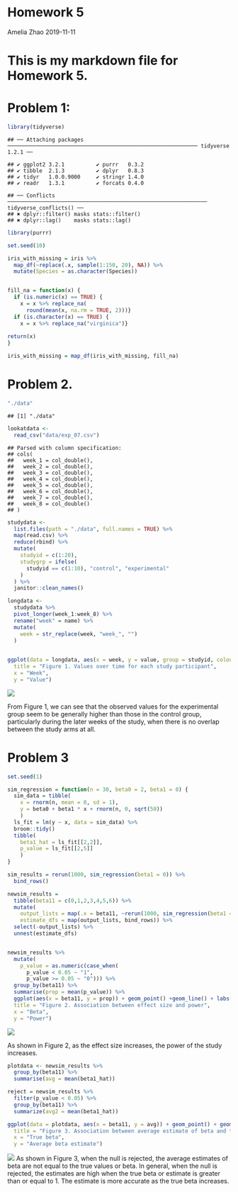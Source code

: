 Homework 5
================
Amelia Zhao
2019-11-11

# This is my markdown file for Homework 5.

# Problem 1:

``` r
library(tidyverse)
```

    ## ── Attaching packages ──────────────────────────────────────────────────────────── tidyverse 1.2.1 ──

    ## ✔ ggplot2 3.2.1          ✔ purrr   0.3.2     
    ## ✔ tibble  2.1.3          ✔ dplyr   0.8.3     
    ## ✔ tidyr   1.0.0.9000     ✔ stringr 1.4.0     
    ## ✔ readr   1.3.1          ✔ forcats 0.4.0

    ## ── Conflicts ─────────────────────────────────────────────────────────────── tidyverse_conflicts() ──
    ## ✖ dplyr::filter() masks stats::filter()
    ## ✖ dplyr::lag()    masks stats::lag()

``` r
library(purrr)

set.seed(10)

iris_with_missing = iris %>% 
  map_df(~replace(.x, sample(1:150, 20), NA)) %>%
  mutate(Species = as.character(Species)) 


fill_na = function(x) {
  if (is.numeric(x) == TRUE) {
    x = x %>% replace_na(
      round(mean(x, na.rm = TRUE, 2)))}
  if (is.character(x) == TRUE) {
    x = x %>% replace_na("virginica")}
  
return(x)
}

iris_with_missing = map_df(iris_with_missing, fill_na)
```

# Problem 2.

``` r
"./data"
```

    ## [1] "./data"

``` r
lookatdata <-
  read_csv("data/exp_07.csv")
```

    ## Parsed with column specification:
    ## cols(
    ##   week_1 = col_double(),
    ##   week_2 = col_double(),
    ##   week_3 = col_double(),
    ##   week_4 = col_double(),
    ##   week_5 = col_double(),
    ##   week_6 = col_double(),
    ##   week_7 = col_double(),
    ##   week_8 = col_double()
    ## )

``` r
studydata <-
  list.files(path = "./data", full.names = TRUE) %>% 
  map(read.csv) %>% 
  reduce(rbind) %>% 
  mutate(
    studyid = c(1:20),
    studygrp = ifelse(
      studyid == c(1:10), "control", "experimental"
    )
  ) %>% 
  janitor::clean_names()

longdata <-
  studydata %>% 
  pivot_longer(week_1:week_8) %>% 
  rename("week" = name) %>% 
  mutate(
    week = str_replace(week, "week_", "")
  )
  

ggplot(data = longdata, aes(x = week, y = value, group = studyid, colour = studygrp)) + geom_line() + labs(
  title = "Figure 1. Values over time for each study participant",
  x = "Week",
  y = "Value") 
```

![](p8105_hw5_az2356_files/figure-gfm/unnamed-chunk-2-1.png)<!-- -->

From Figure 1, we can see that the observed values for the experimental
group seem to be generally higher than those in the control group,
particularly during the later weeks of the study, when there is no
overlap between the study arms at all.

# Problem 3

``` r
set.seed(1)

sim_regression = function(n = 30, beta0 = 2, beta1 = 0) {
  sim_data = tibble(
    x = rnorm(n, mean = 0, sd = 1),
    y = beta0 + beta1 * x + rnorm(n, 0, sqrt(50))
    )
  ls_fit = lm(y ~ x, data = sim_data) %>%
  broom::tidy()
  tibble( 
    beta1_hat = ls_fit[[2,2]],
    p_value = ls_fit[[2,5]]
    )
}

sim_results = rerun(1000, sim_regression(beta1 = 0)) %>% 
  bind_rows()

newsim_results = 
  tibble(beta11 = c(0,1,2,3,4,5,6)) %>% 
  mutate(
    output_lists = map(.x = beta11, ~rerun(1000, sim_regression(beta1 = .x))),
    estimate_dfs = map(output_lists, bind_rows)) %>% 
  select(-output_lists) %>% 
  unnest(estimate_dfs)


newsim_results %>% 
  mutate(
    p_value = as.numeric(case_when(
      p_value < 0.05 ~ "1",
      p_value >= 0.05 ~ "0"))) %>% 
  group_by(beta11) %>% 
  summarise(prop = mean(p_value)) %>% 
  ggplot(aes(x = beta11, y = prop)) + geom_point() +geom_line() + labs(
  title = "Figure 2. Association between effect size and power",
  x = "Beta",
  y = "Power") 
```

![](p8105_hw5_az2356_files/figure-gfm/unnamed-chunk-3-1.png)<!-- -->

As shown in Figure 2, as the effect size increases, the power of the
study increases.

``` r
plotdata <- newsim_results %>%
  group_by(beta11) %>% 
  summarise(avg = mean(beta1_hat))

reject = newsim_results %>%
  filter(p_value < 0.05) %>% 
  group_by(beta11) %>% 
  summarize(avg2 = mean(beta1_hat))

ggplot(data = plotdata, aes(x = beta11, y = avg)) + geom_point() + geom_line(data = reject, aes(x = beta11, y = avg2, color = "Null rejected")) + labs(
  title = "Figure 3. Association between average estimate of beta and the true beta coefficient",
  x = "True beta",
  y = "Average beta estimate") 
```

![](p8105_hw5_az2356_files/figure-gfm/unnamed-chunk-4-1.png)<!-- --> As
shown in Figure 3, when the null is rejected, the average estimates of
beta are not equal to the true values or beta. In general, when the null
is rejected, the estimates are high when the true beta or estimate is
greater than or equal to 1. The estimate is more accurate as the true
beta increases.
